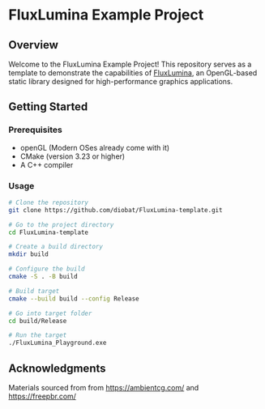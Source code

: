 

# FluxLumina Example Project

## Overview
Welcome to the FluxLumina Example Project! This repository serves as a template to demonstrate the capabilities of [FluxLumina](https://github.com/diobat/FluxLumina), an OpenGL-based static library designed for high-performance graphics applications. 

## Getting Started

### Prerequisites
- openGL (Modern OSes already come with it)
- CMake (version 3.23 or higher)
- A C++ compiler

### Usage

```bash
# Clone the repository
git clone https://github.com/diobat/FluxLumina-template.git

# Go to the project directory
cd FluxLumina-template

# Create a build directory
mkdir build

# Configure the build
cmake -S . -B build

# Build target
cmake --build build --config Release

# Go into target folder
cd build/Release

# Run the target
./FluxLumina_Playground.exe
```

## Acknowledgments

Materials sourced from from https://ambientcg.com/ and https://freepbr.com/
